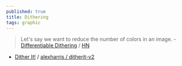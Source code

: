 ```yaml
---
published: true
title: Dithering
tags: graphic
---
```

>  Let's say we want to reduce the number of colors in an image.  - [Differentiable Dithering](https://www.peterstefek.me/differentiable-dithering.html) / [HN](https://news.ycombinator.com/item?id=24477913)

- [Dither It!](https://ditherit.com/) / [ alexharris /
ditherit-v2 ](https://github.com/alexharris/ditherit-v2)
